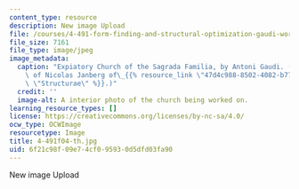 ```yaml
---
content_type: resource
description: New image Upload
file: /courses/4-491-form-finding-and-structural-optimization-gaudi-workshop-fall-2004/6f21c98f09e74cf095930d5dfd03fa90_4-491f04-th.jpg
file_size: 7161
file_type: image/jpeg
image_metadata:
  caption: "Expiatory Church of the Sagrada Familia, by Antoni Gaudi. (Image courtesy\
    \ of Nicolas Janberg of\_{{% resource_link \"47d4c988-8502-4082-b775-35453131bd76\"\
    \ \"Structurae\" %}}.)"
  credit: ''
  image-alt: A interior photo of the church being worked on.
learning_resource_types: []
license: https://creativecommons.org/licenses/by-nc-sa/4.0/
ocw_type: OCWImage
resourcetype: Image
title: 4-491f04-th.jpg
uid: 6f21c98f-09e7-4cf0-9593-0d5dfd03fa90
---
```

New image Upload